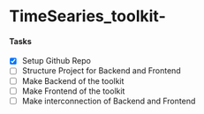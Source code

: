 # TimeSearies_toolkit-

#### Tasks

- [x] Setup Github Repo
- [ ] Structure Project for Backend and Frontend
- [ ] Make Backend of the toolkit
- [ ] Make Frontend of the toolkit
- [ ] Make interconnection of Backend and Frontend